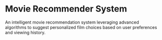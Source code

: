 # Movie Recommender System
An intelligent movie recommendation system leveraging advanced algorithms to suggest personalized film choices based on user preferences and viewing history.
